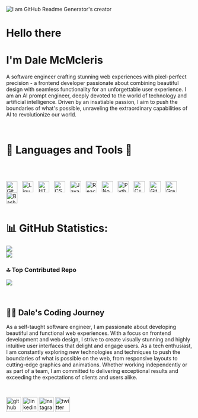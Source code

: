 ![I am GitHub Readme Generator's creator](https://images.unsplash.com/photo-1607705703571-c5a8695f18f6?ixlib=rb-4.0.3&ixid=M3wxMjA3fDB8MHxwaG90by1wYWdlfHx8fGVufDB8fHx8fA%3D%3D&auto=format&fit=crop&w=1170&q=80)
# Hello there
# I'm Dale McMcleris


<p>A software engineer crafting stunning web experiences with pixel-perfect precision - a frontend developer passionate about combining beautiful design with seamless functionality for an unforgettable user experience. I am an AI prompt engineer, deeply devoted to the world of technology and artificial intelligence. Driven by an insatiable passion, I aim to push the boundaries of what's possible, unraveling the extraordinary capabilities of AI to revolutionize our world.
</p>
<br>



# 🧰  Languages and Tools 🧰
<br> <br>

<img align="left" alt="Git" width="30px" style="padding-right:10px;" src="https://cdn.jsdelivr.net/gh/devicons/devicon/icons/git/git-original.svg" />
<img align="left" alt="Linux" width="30px" style="padding-right:10px;" src="https://cdn.jsdelivr.net/gh/devicons/devicon/icons/linux/linux-original.svg" />
<img align="left" alt="HTML" width="30px" style="padding-right:10px;" src="https://cdn.jsdelivr.net/gh/devicons/devicon/icons/html5/html5-plain.svg" />
<img align="left" alt="CSS" width="30px" style="padding-right:10px;" src="https://cdn.jsdelivr.net/gh/devicons/devicon/icons/css3/css3-plain.svg" />
<img align="left" alt="JavaScript" width="30px" style="padding-right:10px;" src="https://cdn.jsdelivr.net/gh/devicons/devicon/icons/javascript/javascript-plain.svg" />
<img align="left" alt="React" width="30px" style="padding-right:10px;" src="https://cdn.jsdelivr.net/gh/devicons/devicon/icons/react/react-original.svg" />
<img align="left" alt="NodeJS" width="30px" style="padding-right:10px;" src="https://cdn.jsdelivr.net/gh/devicons/devicon/icons/nodejs/nodejs-original.svg" />
<img align="left" alt="Python" width="30px" style="padding-right:10px;" src="https://cdn.jsdelivr.net/gh/devicons/devicon/icons/python/python-plain.svg" />
<img align="left" alt="C++" width="30px" style="padding-right:10px;" src="https://cdn.jsdelivr.net/gh/devicons/devicon/icons/cplusplus/cplusplus-line.svg" />
<img align="left" alt="GitHub" width="30px" style="padding-right:10px;" src="https://cdn.jsdelivr.net/gh/devicons/devicon/icons/github/github-original.svg" />
<img align="left" alt="Gradle" width="30px" style="padding-right:10px;" src="https://cdn.jsdelivr.net/gh/devicons/devicon/icons/gradle/gradle-plain.svg" />
<img align="left" alt="Bash" width="30px" style="padding-right:10px;" src="https://cdn.jsdelivr.net/gh/devicons/devicon/icons/bash/bash-original.svg" />
<br> <br> <br> 
<br>

# 📊 GitHub Statistics:


![](https://github-readme-stats.vercel.app/api?username=dalemcmcleris&theme=radical&hide_border=false&include_all_commits=true&count_private=true)<br/>
![](https://github-readme-streak-stats.herokuapp.com/?user=dalemcmcleris&theme=radical&hide_border=false)<br/>

<!--
![](https://github-readme-stats.vercel.app/api/top-langs/?username=dalemcmcleris&theme=radical&hide_border=false&include_all_commits=true&count_private=true&layout=compact)
-->

<!--
## 🏆 GitHub Trophies
![](https://github-profile-trophy.vercel.app/?username=dalemcmcleris&theme=radical&no-frame=false&no-bg=true&margin-w=4)
-->

<!--
### ✍️ Random Dev Quote
![](https://quotes-github-readme.vercel.app/api?type=horizontal&theme=radical)
<<<<<<< HEAD

<!--
### 🔝 Top Contributed Repo
![](https://github-contributor-stats.vercel.app/api?username=dalemcmcleris&limit=5&theme=radical&combine_all_yearly_contributions=true)

-->


### 🔝 Top Contributed Repo
![](https://github-contributor-stats.vercel.app/api?username=dalemcmcleris&limit=5&theme=radical&combine_all_yearly_contributions=true)


<br>

<!-- Proudly created with GPRM ( https://gprm.itsvg.in ) -->


<h2>
    <summary>👨‍💻 Dale's Coding Journey</summary>
</h2>

As a self-taught software engineer, I am passionate about developing beautiful and functional web experiences. With a focus on frontend development and web design, I strive to create visually stunning and highly intuitive user interfaces that delight and engage users. As a tech enthusiast, I am constantly exploring new technologies and techniques to push the boundaries of what is possible on the web, from responsive layouts to cutting-edge graphics and animations. Whether working independently or as part of a team, I am committed to delivering exceptional results and exceeding the expectations of clients and users alike.
<br>

<br>
 
 [<img src='https://cdn.jsdelivr.net/npm/simple-icons@3.0.1/icons/github.svg' alt='github' height='40'>](https://github.com/https://github.com/DaleMcMcleris) 
 [<img src='https://cdn.jsdelivr.net/npm/simple-icons@3.0.1/icons/linkedin.svg' alt='linkedin' height='40'>](https://www.linkedin.com/in/in/dale-mcmclery-54326326a/)  [<img src='https://cdn.jsdelivr.net/npm/simple-icons@3.0.1/icons/instagram.svg' alt='instagram' height='40'>](https://www.instagram.com/dale_mcmclery/)  [<img src='https://cdn.jsdelivr.net/npm/simple-icons@3.0.1/icons/twitter.svg' alt='twitter' height='40'>](https://twitter.com/@DaleMcMclery) 




